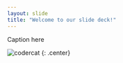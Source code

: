 ```yaml
---
layout: slide
title: "Welcome to our slide deck!"
---
```


Caption here

![codercat](https://octodex.github.com/codercat.jpg)
{: .center}
